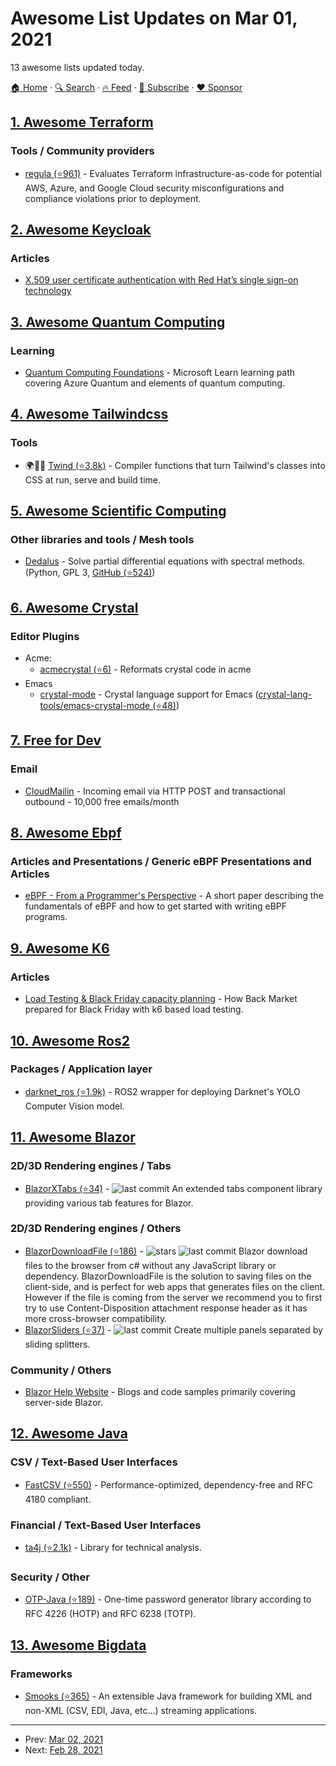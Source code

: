 # Awesome List Updates on Mar 01, 2021

13 awesome lists updated today.

[🏠 Home](/README.md) · [🔍 Search](https://www.trackawesomelist.com/search/) · [🔥 Feed](https://www.trackawesomelist.com/rss.xml) · [📮 Subscribe](https://trackawesomelist.us17.list-manage.com/subscribe?u=d2f0117aa829c83a63ec63c2f&id=36a103854c) · [❤️  Sponsor](https://github.com/sponsors/theowenyoung)



## [1. Awesome Terraform](/content/shuaibiyy/awesome-terraform/README.md)

### Tools / Community providers

*   [regula (⭐961)](https://github.com/fugue/regula) - Evaluates Terraform infrastructure-as-code for potential AWS, Azure, and Google Cloud security misconfigurations and compliance violations prior to deployment.

## [2. Awesome Keycloak](/content/thomasdarimont/awesome-keycloak/README.md)

### Articles

*   [X.509 user certificate authentication with Red Hat’s single sign-on technology](https://developers.redhat.com/blog/2021/02/19/x-509-user-certificate-authentication-with-red-hats-single-sign-on-technology)

## [3. Awesome Quantum Computing](/content/desireevl/awesome-quantum-computing/README.md)

### Learning

*   [Quantum Computing Foundations](https://docs.microsoft.com/en-us/learn/paths/quantum-computing-fundamentals/) - Microsoft Learn learning path covering Azure Quantum and elements of quantum computing.

## [4. Awesome Tailwindcss](/content/aniftyco/awesome-tailwindcss/README.md)

### Tools

*   🌍🔧💼 [Twind (⭐3.8k)](https://github.com/tw-in-js/twind) - Compiler functions that turn Tailwind's classes into CSS at run, serve and build time.

## [5. Awesome Scientific Computing](/content/nschloe/awesome-scientific-computing/README.md)

### Other libraries and tools / Mesh tools

*   [Dedalus](https://dedalus-project.org/) - Solve partial differential equations with spectral methods.
    (Python, GPL 3, [GitHub (⭐524)](https://github.com/DedalusProject/dedalus))

## [6. Awesome Crystal](/content/veelenga/awesome-crystal/README.md)

### Editor Plugins

*   Acme:
    *   [acmecrystal (⭐6)](https://github.com/ilanpillemer/acmecrystal) - Reformats crystal code in acme
*   Emacs
    *   [crystal-mode](https://melpa.org/#/crystal-mode) - Crystal language support for Emacs ([crystal-lang-tools/emacs-crystal-mode (⭐48)](https://github.com/crystal-lang-tools/emacs-crystal-mode))

## [7. Free for Dev](/content/ripienaar/free-for-dev/README.md)

### Email

*   [CloudMailin](https://www.cloudmailin.com/) - Incoming email via HTTP POST and transactional outbound - 10,000 free emails/month

## [8. Awesome Ebpf](/content/zoidbergwill/awesome-ebpf/README.md)

### Articles and Presentations / Generic eBPF Presentations and Articles

*   [eBPF - From a Programmer's Perspective](https://www.researchgate.net/publication/349173667_eBPF_-_From_a_Programmer's_Perspective) - A short paper describing the fundamentals of eBPF and how to get started with writing eBPF programs.

## [9. Awesome K6](/content/grafana/awesome-k6/README.md)

### Articles

*   [Load Testing & Black Friday capacity planning](https://medium.com/back-market-engineering/how-back-market-sres-prepared-for-black-friday-5f017f343408) - How Back Market prepared for Black Friday with k6 based load testing.

## [10. Awesome Ros2](/content/fkromer/awesome-ros2/README.md)

### Packages / Application layer

*   [darknet\_ros (⭐1.9k)](https://github.com/leggedrobotics/darknet_ros/tree/ros2) - ROS2 wrapper for deploying Darknet's YOLO Computer Vision model.

## [11. Awesome Blazor](/content/AdrienTorris/awesome-blazor/README.md)

### 2D/3D Rendering engines / Tabs

*   [BlazorXTabs (⭐34)](https://github.com/David-Moreira/BlazorXTabs) - ![last commit](https://img.shields.io/github/last-commit/David-Moreira/BlazorXTabs?style=flat-square\&cacheSeconds=86400) An extended tabs component library providing various tab features for Blazor.

### 2D/3D Rendering engines / Others

*   [BlazorDownloadFile (⭐186)](https://github.com/arivera12/BlazorDownloadFile) - ![stars](https://img.shields.io/github/stars/arivera12/BlazorDownloadFile?style=flat-square\&cacheSeconds=604800) ![last commit](https://img.shields.io/github/last-commit/arivera12/BlazorDownloadFile?style=flat-square\&cacheSeconds=86400) Blazor download files to the browser from c# without any JavaScript library or dependency. BlazorDownloadFile is the solution to saving files on the client-side, and is perfect for web apps that generates files on the client. However if the file is coming from the server we recommend you to first try to use Content-Disposition attachment response header as it has more cross-browser compatibility.
*   [BlazorSliders (⭐37)](https://github.com/carlfranklin/BlazorSliders) - ![last commit](https://img.shields.io/github/last-commit/carlfranklin/BlazorSliders?style=flat-square\&cacheSeconds=86400) Create multiple panels separated by sliding splitters.

### Community / Others

*   [Blazor Help Website](https://blazorhelpwebsite.com/) - Blogs and code samples primarily covering server-side Blazor.

## [12. Awesome Java](/content/akullpp/awesome-java/README.md)

### CSV / Text-Based User Interfaces

*   [FastCSV (⭐550)](https://github.com/osiegmar/FastCSV) - Performance-optimized, dependency-free and RFC 4180 compliant.

### Financial / Text-Based User Interfaces

*   [ta4j (⭐2.1k)](https://github.com/ta4j/ta4j) - Library for technical analysis.

### Security / Other

*   [OTP-Java (⭐189)](https://github.com/BastiaanJansen/OTP-Java) - One-time password generator library according to RFC 4226 (HOTP) and RFC 6238 (TOTP).

## [13. Awesome Bigdata](/content/newTendermint/awesome-bigdata/README.md)

### Frameworks

*   [Smooks (⭐365)](https://github.com/smooks/smooks) - An extensible Java framework for building XML and non-XML (CSV, EDI, Java, etc...) streaming applications.

---

- Prev: [Mar 02, 2021](/content/2021/03/02/README.md)
- Next: [Feb 28, 2021](/content/2021/02/28/README.md)